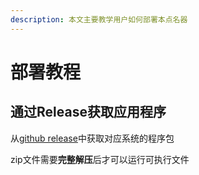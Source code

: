 ```yaml
---
description: 本文主要教学用户如何部署本点名器
---
```


# 部署教程

## 通过Release获取应用程序

从[github release](https://github.com/cyanial/genshin-impact-picker/release/latest)中获取对应系统的程序包

zip文件需要**完整解压**后才可以运行可执行文件
